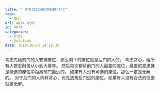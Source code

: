 ```yaml
---
title: " DTOJ3924座位安排\t\t"
tags:
  - 贪心
url: 4074.html
id: 4074
categories:
  - DTOJ
  - Solution
date: 2018-10-03 14:19:38
---
```


考虑先给前门的人安排座位，那么剩下的座位就是后门的人的。 考虑贪心，给所有人按忍耐值从小到大排序。 然后每次都给前门的人最差的座位，最差的意思就是能选的座位中距离前门最远的。 如果有人没有可选的座位，那么一定是无解的。 对于后门的人同样贪心，优先选离后门远的座位。如果有人没有合法的位置就是无解。